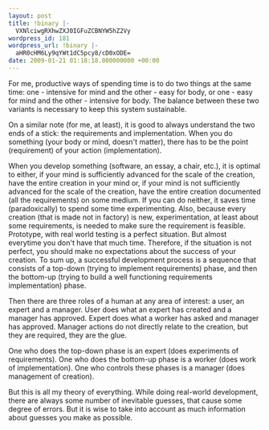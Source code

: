 ```yaml
---
layout: post
title: !binary |-
  VXNlciwgRXhwZXJ0IGFuZCBNYW5hZ2Vy
wordpress_id: 181
wordpress_url: !binary |-
  aHR0cHM6Ly9qYWt1dC5pcy8/cD0xODE=
date: 2009-01-21 01:18:18.000000000 +00:00
---
```

For me, productive ways of spending time is to do two things at the same time: one - intensive for mind and the other - easy for body, or one - easy for mind and the other - intensive for body. The balance between these two variants is necessary to keep this system sustainable.

On a similar note (for me, at least), it is good to always understand the two ends of a stick: the requirements and implementation. When you do something (your body or mind, doesn't matter), there has to be the point (requirement) of your action (implementation).

When you develop something (software, an essay, a chair, etc.), it is optimal to either, if your mind is sufficiently advanced for the scale of the creation, have the entire creation in your mind or, if your mind is not sufficiently advanced for the scale of the creation, have the entire creation documented (all the requirements) on some medium. If you can do neither, it saves time (paradoxically) to spend some time experimenting. Also, because every creation (that is made not in factory) is new, experimentation, at least about some requirements, is needed to make sure the requirement is feasible. Prototype, with real world testing is a perfect situation. But almost everytime you don't have that much time. Therefore, if the situation is not perfect, you should make no expectations about the success of your creation. To sum up, a successful development process is a sequence that consists of a top-down (trying to implement requirements) phase, and then the bottom-up (trying to build a well functioning requirements implementation) phase.

Then there are three roles of a human at any area of interest: a user, an expert and a manager. User does what an expert has created and a manager has approved. Expert does what a worker has asked and manager has approved. Manager actions do not directly relate to the creation, but they are required, they are the glue.

One who does the top-down phase is an expert (does experiments of requirements). One who does the bottom-up phase is a worker (does work of implementation). One who controls these phases is a manager (does management of creation).

But this is all my theory of everything. While doing real-world development, there are always some number of inevitable guesses, that cause some degree of errors. But it is wise to take into account as much information about guesses you make as possible.
